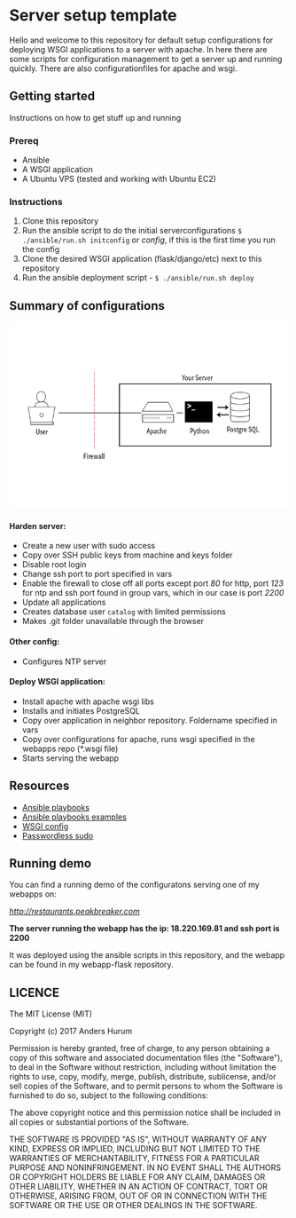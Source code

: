 # Server setup template
Hello and welcome to this repository for default setup configurations for deploying WSGI applications to a server with apache. In here there are some scripts for configuration management to get a server up and running quickly. There are also configurationfiles for apache and wsgi.

## Getting started
Instructions on how to get stuff up and running

### Prereq
- Ansible
- A WSGI application
- A Ubuntu VPS (tested and working with Ubuntu EC2)

### Instructions
1. Clone this repository
2. Run the ansible script to do the initial serverconfigurations ```$ ./ansible/run.sh initconfig``` or *config*, if this is the first time you run the config
3. Clone the desired WSGI application (flask/django/etc) next to this repository
4. Run the ansible deployment script - ```$ ./ansible/run.sh deploy```

## Summary of configurations
![Network figure](./Network_fig.png)

#### Harden server:
- Create a new user with sudo access
- Copy over SSH public keys from machine and keys folder
- Disable root login
- Change ssh port to port specified in vars
- Enable the firewall to close off all ports except port *80* for http, port *123* for ntp and ssh port found in group vars, which in our case is port *2200*
- Update all applications
- Creates database user `catalog` with limited permissions
- Makes .git folder unavailable through the browser
#### Other config:
- Configures NTP server
#### Deploy WSGI application:
- Install apache with apache wsgi libs
- Installs and initiates PostgreSQL
- Copy over application in neighbor repository.  Foldername specified in vars
- Copy over configurations for apache, runs wsgi specified in the webapps repo (\*.wsgi file)
- Starts serving the webapp

## Resources
- [Ansible playbooks](http://docs.ansible.com/ansible/latest/playbooks.html)
- [Ansible playbooks examples](https://github.com/ansible/ansible-examples)
- [WSGI config](http://flask.pocoo.org/docs/0.12/deploying/mod_wsgi/)
- [Passwordless sudo](https://stackoverflow.com/questions/37333305/ansible-create-a-user-with-sudo-privileges)

## Running demo

You can find a running demo of the configuratons serving one of my webapps on:

*http://restaurants.peakbreaker.com*

**The server running the webapp has the ip: 18.220.169.81 and ssh port is 2200**

It was deployed using the ansible scripts in this repository, and the webapp can be found in my webapp-flask repository.

## LICENCE
The MIT License (MIT)

Copyright (c) 2017 Anders Hurum

Permission is hereby granted, free of charge, to any person obtaining a copy of this software and associated documentation files (the "Software"), to deal in the Software without restriction, including without limitation the rights to use, copy, modify, merge, publish, distribute, sublicense, and/or sell copies of the Software, and to permit persons to whom the Software is furnished to do so, subject to the following conditions:

The above copyright notice and this permission notice shall be included in all copies or substantial portions of the Software.

THE SOFTWARE IS PROVIDED "AS IS", WITHOUT WARRANTY OF ANY KIND, EXPRESS OR IMPLIED, INCLUDING BUT NOT LIMITED TO THE WARRANTIES OF MERCHANTABILITY, FITNESS FOR A PARTICULAR PURPOSE AND NONINFRINGEMENT. IN NO EVENT SHALL THE AUTHORS OR COPYRIGHT HOLDERS BE LIABLE FOR ANY CLAIM, DAMAGES OR OTHER LIABILITY, WHETHER IN AN ACTION OF CONTRACT, TORT OR OTHERWISE, ARISING FROM, OUT OF OR IN CONNECTION WITH THE SOFTWARE OR THE USE OR OTHER DEALINGS IN THE SOFTWARE.
